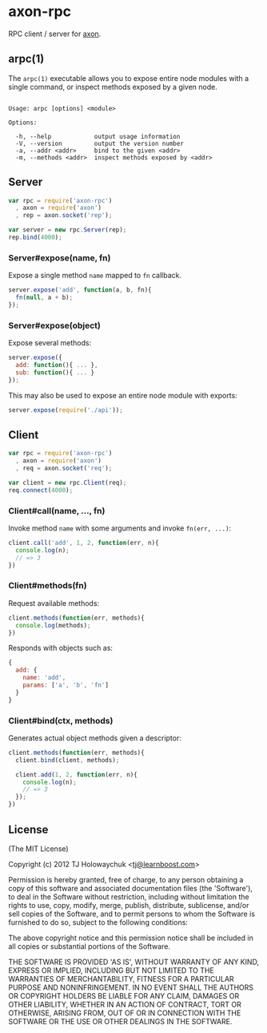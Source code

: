 
# axon-rpc

  RPC client / server for [axon](https://github.com/visionmedia/axon).

## arpc(1)

  The `arpc(1)` executable allows you to expose entire
  node modules with a single command, or inspect
  methods exposed by a given node.

```

Usage: arpc [options] <module>

Options:

  -h, --help            output usage information
  -V, --version         output the version number
  -a, --addr <addr>     bind to the given <addr>
  -m, --methods <addr>  inspect methods exposed by <addr>

```

## Server

```js
var rpc = require('axon-rpc')
  , axon = require('axon')
  , rep = axon.socket('rep');

var server = new rpc.Server(rep);
rep.bind(4000);
```

### Server#expose(name, fn)

  Expose a single method `name` mapped to `fn` callback.

```js
server.expose('add', function(a, b, fn){
  fn(null, a + b);
});
```

### Server#expose(object)

  Expose several methods:

```js
server.expose({
  add: function(){ ... },
  sub: function(){ ... }
});
```

  This may also be used to expose
  an entire node module with exports:

```js
server.expose(require('./api'));
```

## Client

```js
var rpc = require('axon-rpc')
  , axon = require('axon')
  , req = axon.socket('req');

var client = new rpc.Client(req);
req.connect(4000);
```

### Client#call(name, ..., fn)

  Invoke method `name` with some arguments and invoke `fn(err, ...)`:

```js
client.call('add', 1, 2, function(err, n){
  console.log(n);
  // => 3
})
```

### Client#methods(fn)

  Request available methods:

```js
client.methods(function(err, methods){
  console.log(methods);
})
```

  Responds with objects such as:

```js
{
  add: {
    name: 'add',
    params: ['a', 'b', 'fn']
  }
}
```

### Client#bind(ctx, methods)

  Generates actual object methods given a descriptor:

```js
client.methods(function(err, methods){
  client.bind(client, methods);

  client.add(1, 2, function(err, n){
    console.log(n);
    // => 3
  });
})
```

## License

(The MIT License)

Copyright (c) 2012 TJ Holowaychuk &lt;tj@learnboost.com&gt;

Permission is hereby granted, free of charge, to any person obtaining
a copy of this software and associated documentation files (the
'Software'), to deal in the Software without restriction, including
without limitation the rights to use, copy, modify, merge, publish,
distribute, sublicense, and/or sell copies of the Software, and to
permit persons to whom the Software is furnished to do so, subject to
the following conditions:

The above copyright notice and this permission notice shall be
included in all copies or substantial portions of the Software.

THE SOFTWARE IS PROVIDED 'AS IS', WITHOUT WARRANTY OF ANY KIND,
EXPRESS OR IMPLIED, INCLUDING BUT NOT LIMITED TO THE WARRANTIES OF
MERCHANTABILITY, FITNESS FOR A PARTICULAR PURPOSE AND NONINFRINGEMENT.
IN NO EVENT SHALL THE AUTHORS OR COPYRIGHT HOLDERS BE LIABLE FOR ANY
CLAIM, DAMAGES OR OTHER LIABILITY, WHETHER IN AN ACTION OF CONTRACT,
TORT OR OTHERWISE, ARISING FROM, OUT OF OR IN CONNECTION WITH THE
SOFTWARE OR THE USE OR OTHER DEALINGS IN THE SOFTWARE.
